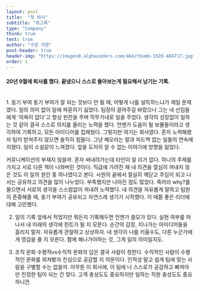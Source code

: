 ```yaml
---
layout: post
title:  "첫 퇴사"
subtitle: "회고록"
type: "Company"
think: true
text: true
author: "구운 자몽"
post-header: true
header-img: "https://images8.alphacoders.com/484/thumb-1920-484717.jpg"
order: 1
---
```


#### 20년 9월에 퇴사를 했다. 끝냈으니 스스로 돌아보는게 필요해서 남기는 기록.
<br>
1. 동기 부여
동기 부여가 잘 되는 것보다 안 될 때, 어떻게 나를 설득하느냐가 제일 문제였다. 일의 의미 없이 일에 파묻히기 싫었다. 팀장이 끌어주길 바랐으나 그는 내 선임들에게 '의욕이 없다'고 항상 핀잔을 주며 막무가내로 일을 주었다. 생각의 성장없이 일하는 것 같아 결국 스스로 의지를 올리는 노력을 했다. 언젠가 도움이 될 보물들이라고 생각하여 기록하고, 모든 아이디어를 킵해뒀다. 그렇지만 여기는 회사였다. 혼자 노력해봤자 팀이 받쳐주지 않으면 솔직히 힘들다. 그냥 해오라는 말과 피드백 없는 일들의 연속에 지쳤다. 일이 소설같이 느껴졌다. 앞을 도저히 알 수 없는 이야기에 방향을 잃었다. 

커뮤니케이션의 부재지 않을까. 혼자 써내려가는데 타인이 알 리가 없다. 하나의 주제를 가지고 서로 다른 책이 나와버린 것이다. 직급에 가려진 채 내 의견을 열심히 꺼내지 않은 것도 이 일의 원인 중 하나였다고 본다. 사원의 끝에서 절실히 깨닫고 주임이 되고 나서는 공유하고 의견을 많이 나누었다. 부족했지만 나아진 점도 많았다. 죽어라 why?를 물으면서 서로의 생각을 스스럼없이 꺼내려 노력했다. 내 의견을 자유롭게 말하고 팀원이 존중해줄 때, 동기 부여가 공유되고 자연스레 생기기 시작했다. 이 때쯤 좋은 리더에 대해 고민했다.

2. 일의 기록
앞에서 적었지만 뭐든지 기록해두면 언젠가 쓸모가 있다. 실현 여부를 떠나서 내 미래의 생각에 힌트가 될 지 모른다. 순간의 감정, 지나가는 아이디어들을 흘리지 말자. 자유롭게 관찰하고 상상하자. 내 생각이 나를 키울수도, 다른 누군가에게 영감을 줄 지 모른다. 함께 해나가야하는 것, 그게 일의 의미일지도.

3. 조직 문화
수평적vs수직적 문화의 답은 결국 사람이 정한다. 수직적인 사람이 수평적인 문화를 외쳐봤자 진심으로 공감할 지 의문이다. 인적성 말고 쉽게 팀에 맞는 사람을 구별할 수는 없을까. 아무튼 이 회사에, 이 팀에 나 스스로가 공감하고 빠져야만 진정한 팀이 되는 건 맞다. 고객 충성도도 중요하지만 일하는 직원 충성도도 중요하니깐.

